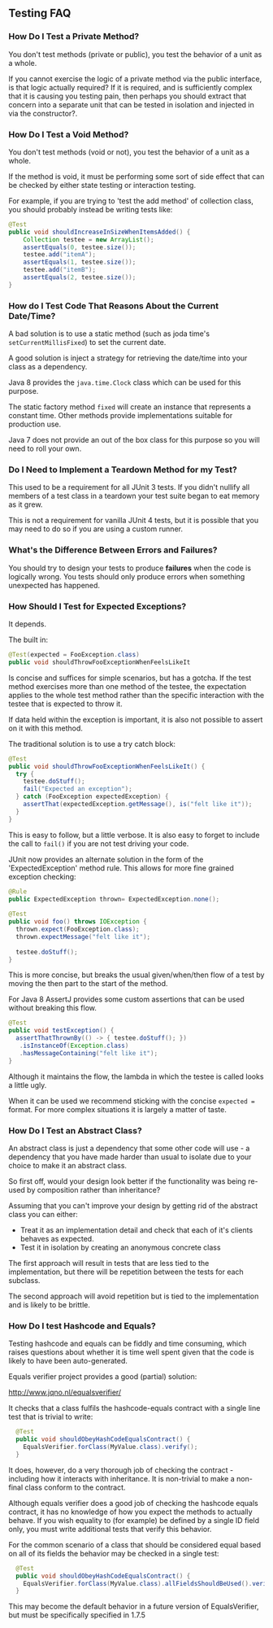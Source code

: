 ## Testing FAQ

### How Do I Test a Private Method?

You don't test methods (private or public), you test the behavior of a unit as a whole. 

If you cannot exercise the logic of a private method via the public interface, is that logic actually required? If it is required, and is sufficiently complex that it is causing you testing pain, then perhaps you should extract that concern into a separate unit that can be tested in isolation and injected in via the constructor?.

### How Do I Test a Void Method?

You don't test methods (void or not), you test the behavior of a unit as a whole. 

If the method is void, it must be performing some sort of side effect that can be checked by either state testing or interaction testing.

For example, if you are trying to 'test the add method' of collection class, you should probably instead be writing tests like:

```java
@Test
public void shouldIncreaseInSizeWhenItemsAdded() {
    Collection testee = new ArrayList();
    assertEquals(0, testee.size());
    testee.add("itemA");
    assertEquals(1, testee.size());
    testee.add("itemB");
    assertEquals(2, testee.size());
}
```

### How do I Test Code That Reasons About the Current Date/Time?

A bad solution is to use a static method (such as joda time's `setCurrentMillisFixed`) to set the current date.

A good solution is inject a strategy for retrieving the date/time into your class as a dependency. 

Java 8 provides the `java.time.Clock` class which can be used for this purpose.

The static factory method `fixed` will create an instance that represents a constant time. Other methods provide implementations suitable for production use.

Java 7 does not provide an out of the box class for this purpose so you will need to roll your own. 

### Do I Need to Implement a Teardown Method for my Test?

This used to be a requirement for all JUnit 3 tests. If you didn't nullify all members of a test class in a teardown your test suite began to eat memory as it grew.

This is not a requirement for vanilla JUnit 4 tests, but it is possible that you may need to do so if you are using a custom runner.

### What's the Difference Between Errors and Failures?

You should try to design your tests to produce **failures** when the code is logically wrong. You tests should only produce errors when something unexpected has happened.

### How Should I Test for Expected Exceptions?

It depends.

The built in:

```java
@Test(expected = FooException.class)
public void shouldThrowFooExceptionWhenFeelsLikeIt
```

Is concise and suffices for simple scenarios, but has a gotcha. If the test method exercises more than one method of the testee, the expectation applies to the whole test method rather than the specific interaction with the testee that is expected to throw it.

If data held within the exception is important, it is also not possible to assert on it with this method.

The traditional solution is to use a try catch block:

```java
@Test
public void shouldThrowFooExceptionWhenFeelsLikeIt() {
  try {
    testee.doStuff();
    fail("Expected an exception");
  } catch (FooException expectedException) {
    assertThat(expectedException.getMessage(), is("felt like it"));
  }
}
```

This is easy to follow, but a little verbose. It is also easy to forget to include the call to `fail()` if you are not test driving your code.

JUnit now provides an alternate solution in the form of the 'ExpectedException' method rule. This allows for more fine grained exception checking:

```java
@Rule
public ExpectedException thrown= ExpectedException.none();
  
@Test
public void foo() throws IOException {
  thrown.expect(FooException.class);
  thrown.expectMessage("felt like it");
    
  testee.doStuff();
}
```

This is more concise, but breaks the usual given/when/then flow of a test by moving the then part to the start of the method.

For Java 8 AssertJ provides some custom assertions that can be used without breaking this flow.

```java
@Test
public void testException() {
  assertThatThrownBy(() -> { testee.doStuff(); })
   .isInstanceOf(Exception.class)
   .hasMessageContaining("felt like it"); 
}
```
Although it maintains the flow, the lambda in which the testee is called looks a little ugly.

When it can be used we recommend sticking with the concise `expected =` format. For more complex situations it is largely a matter of taste.

### How Do I Test an Abstract Class?

An abstract class is just a dependency that some other code will use - a dependency that you have made harder than usual to isolate due to your choice to make it an abstract class.

So first off, would your design look better if the functionality was being re-used by composition rather than inheritance?

Assuming that you can't improve your design by getting rid of the abstract class you can either:

* Treat it as an implementation detail and check that each of it's clients behaves as expected.
* Test it in isolation by creating an anonymous concrete class 

The first approach will result in tests that are less tied to the implementation, but there will be repetition between the tests for each subclass.

The second approach will avoid repetition but is tied to the implementation and is likely to be brittle.

### How Do I test Hashcode and Equals?

Testing hashcode and equals can be fiddly and time consuming, which raises questions about whether it is time well spent given that the code is likely to have been auto-generated.

Equals verifier project provides a good (partial) solution:

http://www.jqno.nl/equalsverifier/

It checks that a class fulfils the hashcode-equals contract with a single line test that is trivial to write:

```java
  @Test
  public void shouldObeyHashCodeEqualsContract() {
    EqualsVerifier.forClass(MyValue.class).verify();
  }
```

It does, however, do a very thorough job of checking the contract - including how it interacts with inheritance. It is non-trivial to make a non-final class conform to the contract.

Although equals verifier does a good job of checking the hashcode equals contract, it has no knowledge of how you expect the methods to actually behave. If you wish equality to (for example) be defined by a single ID field only, you must write additional tests that verify this behavior.

For the common scenario of a class that should be considered equal based on all of its fields the behavior may be checked in a single test:

```java
  @Test
  public void shouldObeyHashCodeEqualsContract() {
    EqualsVerifier.forClass(MyValue.class).allFieldsShouldBeUsed().verify();
  }
```

This may become the default behavior in a future version of EqualsVerifier, but must be specifically specified in 1.7.5
